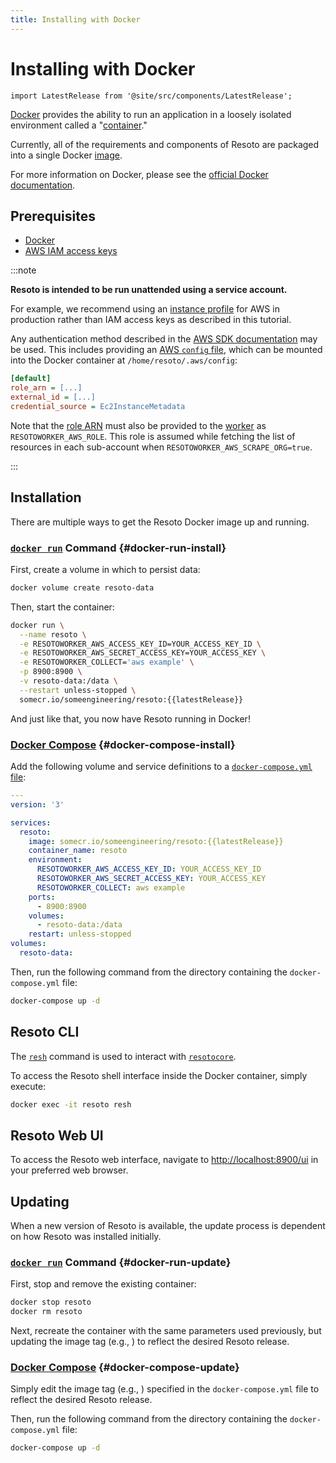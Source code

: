 ```yaml
---
title: Installing with Docker
---
```


# Installing with Docker

```mdx-code-block
import LatestRelease from '@site/src/components/LatestRelease';
```

[Docker](https://docker.com) provides the ability to run an application in a loosely isolated environment called a "[container](https://docs.docker.com/get-started/overview#containers)."

Currently, all of the requirements and components of Resoto are packaged into a single Docker [image](https://docs.docker.com/get-started/overview#images).

For more information on Docker, please see the [official Docker documentation](https://docs.docker.com).

## Prerequisites

- [Docker](https://docs.docker.com/get-started#download-and-install-docker)
- [AWS IAM access keys](https://docs.aws.amazon.com/IAM/latest/UserGuide/id_credentials_access-keys.html)

:::note

**Resoto is intended to be run unattended using a service account.**

For example, we recommend using an [instance profile](https://docs.aws.amazon.com/IAM/latest/UserGuide/id_roles_use_switch-role-ec2_instance-profiles.html) for AWS in production rather than IAM access keys as described in this tutorial.

Any authentication method described in the [AWS SDK documentation](https://boto3.amazonaws.com/v1/documentation/api/latest/guide/credentials.html#configuring-credentials) may be used. This includes providing an [AWS `config` file](https://boto3.amazonaws.com/v1/documentation/api/latest/guide/credentials.html#aws-config-file), which can be mounted into the Docker container at `/home/resoto/.aws/config`:

```ini title="/home/resoto/.aws/config"
[default]
role_arn = [...]
external_id = [...]
credential_source = Ec2InstanceMetadata
```

Note that the [role ARN](https://docs.aws.amazon.com/general/latest/gr/aws-arns-and-namespaces.html) must also be provided to the [worker](../concepts/components/worker.md) as `RESOTOWORKER_AWS_ROLE`. This role is assumed while fetching the list of resources in each sub-account when `RESOTOWORKER_AWS_SCRAPE_ORG=true`.

:::

## Installation

There are multiple ways to get the Resoto Docker image up and running.

### [`docker run`](https://docs.docker.com/engine/reference/run) Command {#docker-run-install}

First, create a volume in which to persist data:

```bash
docker volume create resoto-data
```

Then, start the container:

```bash
docker run \
  --name resoto \
  -e RESOTOWORKER_AWS_ACCESS_KEY_ID=YOUR_ACCESS_KEY_ID \
  -e RESOTOWORKER_AWS_SECRET_ACCESS_KEY=YOUR_ACCESS_KEY \
  -e RESOTOWORKER_COLLECT='aws example' \
  -p 8900:8900 \
  -v resoto-data:/data \
  --restart unless-stopped \
  somecr.io/someengineering/resoto:{{latestRelease}}
```

And just like that, you now have Resoto running in Docker!

### [Docker Compose](https://docs.docker.com/compose/reference) {#docker-compose-install}

Add the following volume and service definitions to a [`docker-compose.yml` file](https://docs.docker.com/compose/compose-file):

```yml title="docker-compose.yml"
---
version: '3'

services:
  resoto:
    image: somecr.io/someengineering/resoto:{{latestRelease}}
    container_name: resoto
    environment:
      RESOTOWORKER_AWS_ACCESS_KEY_ID: YOUR_ACCESS_KEY_ID
      RESOTOWORKER_AWS_SECRET_ACCESS_KEY: YOUR_ACCESS_KEY
      RESOTOWORKER_COLLECT: aws example
    ports:
      - 8900:8900
    volumes:
      - resoto-data:/data
    restart: unless-stopped
volumes:
  resoto-data:
```

Then, run the following command from the directory containing the `docker-compose.yml` file:

```bash
docker-compose up -d
```

## Resoto CLI

The [`resh`](../concepts/components/shell.md) command is used to interact with [`resotocore`](../concepts/components/core.md).

To access the Resoto shell interface inside the Docker container, simply execute:

```bash
docker exec -it resoto resh
```

## Resoto Web UI

To access the Resoto web interface, navigate to [http://localhost:8900/ui](http://localhost:8900/ui) in your preferred web browser.

## Updating

When a new version of Resoto is available, the update process is dependent on how Resoto was installed initially.

### [`docker run`](https://docs.docker.com/engine/reference/run) Command {#docker-run-update}

First, stop and remove the existing container:

```bash
docker stop resoto
docker rm resoto
```

Next, recreate the container with the same parameters used previously, but updating the image tag (e.g., <LatestRelease />) to reflect the desired Resoto release.

### [Docker Compose](https://docs.docker.com/compose/reference) {#docker-compose-update}

Simply edit the image tag (e.g., <LatestRelease />) specified in the `docker-compose.yml` file to reflect the desired Resoto release.

Then, run the following command from the directory containing the `docker-compose.yml` file:

```bash
docker-compose up -d
```
